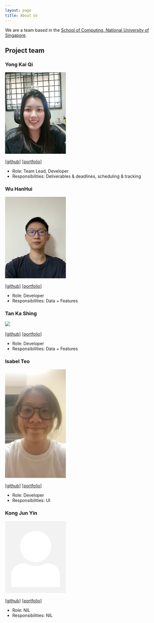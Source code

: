 ```yaml
---
layout: page
title: About Us
---
```


We are a team based in the [School of Computing, National University of Singapore](http://www.comp.nus.edu.sg).


## Project team

### Yong Kai Qi

<img src="images/flairekq.png" width="200px">

[[github](https://github.com/flairekq)]
[[portfolio](team/flairekq.md)]

* Role: Team Lead, Developer
* Responsibilities: Deliverables & deadlines, scheduling & tracking

### Wu HanHui

<img src="images/hanhuiice.png" width="200px">

[[github](https://github.com/hanhuiice)]
[[portfolio](team/hanhuiice.md)]

* Role: Developer
* Responsibilities: Data + Features

### Tan Ka Shing

<img src="images/kashing555.png" width="200px">

[[github](http://github.com/kashing555)]
[[portfolio](team/kashing555.md)]

* Role: Developer
* Responsibilities: Data + Features

### Isabel Teo

<img src="images/isabelteo.png" width="200px">

[[github](https://github.com/isabelteo)]
[[portfolio](team/isabelteo.md)]

* Role: Developer
* Responsibilities: UI

### Kong Jun Yin

<img src="images/oheyesee.png" width="200px">

[[github](https://github.com/OhEyeSee)]
[[portfolio](team/OhEyeSee.md)]

* Role: NIL
* Responsibilities: NIL

